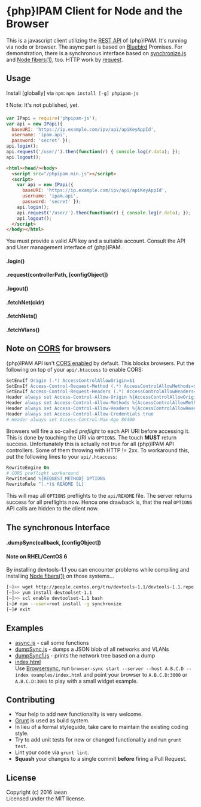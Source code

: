# {php}IPAM Client for Node and the Browser
<!---
[![Build Status](https://secure.travis-ci.org/iaean/phpipam-js.png?branch=master)](http://travis-ci.org/iaean/phpipam-js)
[![NPM](https://nodei.co/npm/phpipam-js.png?downloads=false)](https://nodei.co/npm/phpipam-js/)
-->

This is a javascript client utilizing the [REST API][0] of {php}IPAM.
It's running via node or browser. The async part is based on
[Bluebird][4] Promises. For demonstration, there is a synchronous
interface based on [synchronize.js][3] and [Node fibers(1)][2], too.
HTTP work by [request][5].

## Usage

Install [globally] via `npm`: `npm install [-g] phpipam-js`

:exclamation: Note: It's not published, yet.

```javascript
var IPapi = require('phpipam-js');
var api = new IPapi({
  baseURI: 'https://ip.example.com/ipv/api/apiKeyAppId',
  username: 'ipam.api',
  password: 'secret' });
api.login();
api.request('/user/').then(function(r) { console.log(r.data); });
api.logout();
```
```html
<html><head/><body>
  <script src="/phpipam.min.js"></script>
  <script>
    var api = new IPapi({
      baseURI: 'https://ip.example.com/ipv/api/apiKeyAppId',
      username: 'ipam.api',
      password: 'secret' });
    api.login();
    api.request('/user/').then(function(r) { console.log(r.data); });
    api.logout();
  </script>
</body></html>
```
You must provide a valid API key and a suitable account.
Consult the API and User management interface of {php}IPAM.


#### .login()
#### .request(controllerPath, [configObject])
#### .logout()
#### .fetchNet(cidr)
#### .fetchNets()
#### .fetchVlans()


## Note on [CORS][7] for browsers

{php}IPAM API isn't [CORS enabled][8] by default. This blocks browsers.
Put the following on top of your `api/.htaccess` to enable CORS:
```apache
SetEnvIf Origin (.*) AccessControlAllowOrigin=$1
SetEnvIf Access-Control-Request-Method (.*) AccessControlAllowMethods=$1
SetEnvIf Access-Control-Request-Headers (.*) AccessControlAllowHeaders=$1
Header always set Access-Control-Allow-Origin %{AccessControlAllowOrigin}e env=AccessControlAllowOrigin
Header always set Access-Control-Allow-Methods %{AccessControlAllowMethods}e env=AccessControlAllowMethods
Header always set Access-Control-Allow-Headers %{AccessControlAllowHeaders}e env=AccessControlAllowHeaders
Header always set Access-Control-Allow-Credentials true
# Header always set Access-Control-Max-Age 86400
```

Browsers will fire a so-called *preflight* to each API URI before accessing it.
This is done by touching the URI via `OPTIONS`. The touch __MUST__ return success.
Unfortunately this is actually not true for all {php}IPAM API controllers.
Some of them throwing with HTTP != 2xx. To workaround this, put the following lines
to your `api/.htaccess`:
```apache
RewriteEngine On
# CORS preflight workaround
RewriteCond %{REQUEST_METHOD} OPTIONS
RewriteRule ^(.*)$ README [L]
```
This will map all `OPTIONS` preflights to the `api/README` file.
The server returns success for all preflights now.
Hence one drawback is, that the real `OPTIONS` API calls are hidden to the client now.

## The synchronous Interface



#### .dumpSync(callback, [configObject])

<!---
 callback: `function(e, dump)`
 configObject: `{ fetchAddresses: false, fetchUsage: true }`
-->

#### Note on RHEL/CentOS 6

By installing devtools-1.1 you can encounter problems while compiling and
installing [Node fibers(1)][2] on those systems...

```bash
[~]>> wget http://people.centos.org/tru/devtools-1.1/devtools-1.1.repo
[~]>> yum install devtoolset-1.1
[~]>> scl enable devtoolset-1.1 bash
[~]# npm --user=root install -g synchronize
[~]# exit
```

## Examples

* [async.js](examples/dumpSync.js) - call some functions
* [dumpSync.js](examples/dumpSync.js) - dumps a JSON blob of all networks and VLANs
* [dumpSync1.js](examples/dumpSync1.js) - prints the network tree based on a dump
* [index.html](examples/index.html)   
  Use [Browsersync][6], run
  `browser-sync start --server --host A.B.C.D --index examples/index.html`
  and point your browser to `A.B.C.D:3000` or `A.B.C.D:3001` to play with a small widget example.

## Contributing

* Your help to add new functionality is very welcome.
* [Grunt][1] is used as build system.
* In lieu of a formal styleguide, take care to maintain the existing coding style.
* Try to add unit tests for new or changed functionality and run `grunt test`.
* Lint your code via `grunt lint`.
* __Squash__ your changes to a single commit __before__ firing a Pull Request.

## License
Copyright (c) 2016 iaean  
Licensed under the MIT license.

[0]: http://phpipam.net/api-documentation/
[1]: http://gruntjs.com/
[2]: https://github.com/laverdet/node-fibers
[3]: http://alexeypetrushin.github.io/synchronize/
[4]: http://bluebirdjs.com/
[5]: https://github.com/request/request
[6]: https://browsersync.io
[7]: https://www.w3.org/TR/cors/
[8]: https://www.w3.org/wiki/CORS_Enabled

